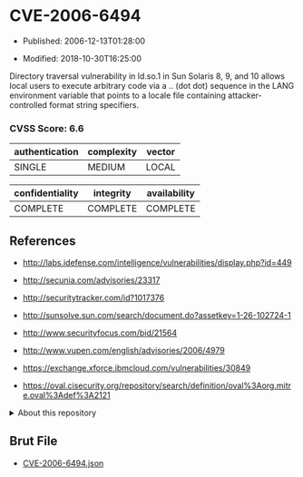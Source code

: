 # CVE-2006-6494

- Published: 2006-12-13T01:28:00

- Modified: 2018-10-30T16:25:00

Directory traversal vulnerability in ld.so.1 in Sun Solaris 8, 9, and 10 allows local users to execute arbitrary code via a .. (dot dot) sequence in the LANG environment variable that points to a locale file containing attacker-controlled format string specifiers.

### CVSS Score: **6.6**

| authentication | complexity | vector |
| --- | --- | --- |
| SINGLE | MEDIUM | LOCAL |

| confidentiality | integrity | availability |
| --- | --- | --- |
| COMPLETE | COMPLETE | COMPLETE |

## References

* http://labs.idefense.com/intelligence/vulnerabilities/display.php?id=449

* http://secunia.com/advisories/23317

* http://securitytracker.com/id?1017376

* http://sunsolve.sun.com/search/document.do?assetkey=1-26-102724-1

* http://www.securityfocus.com/bid/21564

* http://www.vupen.com/english/advisories/2006/4979

* https://exchange.xforce.ibmcloud.com/vulnerabilities/30849

* https://oval.cisecurity.org/repository/search/definition/oval%3Aorg.mitre.oval%3Adef%3A2121

<details>
<summary>About this repository</summary> 

  This repository is part of the project [Live Hack CVE](https://github.com/Live-Hack-CVE). Main website can be found [www.live-hack.org](https://www.live-hack.org) 
  
  Made by [Sn0wAlice](https://github.com/Sn0wAlice) for the people that care about security and need to have a feed of the latest CVEs. Hope you enjoy it, don't forget to star the repo and follow me on [Twitter](https://twitter.com/Sn0wAlice) and [Github](https://github.com/Sn0wAlice). And that is my [personnal website](https://www.alice-snow.me/)

  - [Home Page](https://github.com/Live-Hack-CVE)
  - [Framework](https://github.com/Live-Hack-CVE/cve-framework)
  - [CVE database](https://github.com/Live-Hack-CVE/full_database)
  - [Changelog](https://github.com/Live-Hack-CVE/Changelog)
</details>

## Brut File

* [CVE-2006-6494.json](https://raw.githubusercontent.com/Live-Hack-CVE/full_database/main/cves/2006/CVE-2006-6494.json)

